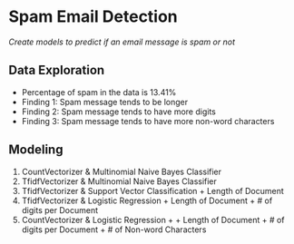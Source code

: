 # Spam Email Detection
_Create models to predict if an email message is spam or not_

## Data Exploration
- Percentage of spam in the data is 13.41%
- Finding 1: Spam message tends to be longer
- Finding 2: Spam message tends to have more digits
- Finding 3: Spam message tends to have more non-word characters

## Modeling
1. CountVectorizer & Multinomial Naive Bayes Classifier
2. TfidfVectorizer & Multinomial Naive Bayes Classifier
3. TfidfVectorizer & Support Vector Classification + Length of Document
4. TfidfVectorizer & Logistic Regression + Length of Document + # of digits per Document
5. CountVectorizer & Logistic Regression + + Length of Document + # of digits per Document + # of Non-word Characters
